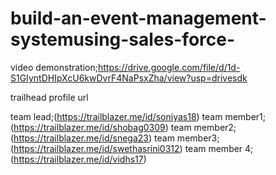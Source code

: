 # build-an-event-management-systemusing-sales-force-


video demonstration;https://drive.google.com/file/d/1d-S1GIyntDHIpXcU6kwDvrF4NaPsxZha/view?usp=drivesdk

trailhead profile url

team lead;(https://trailblazer.me/id/soniyas18)
team member1;(https://trailblazer.me/id/shobag0309)
team member2;(https://trailblazer.me/id/snega23)
team member3;(https://trailblazer.me/id/swethasrini0312)
team member 4;(https://trailblazer.me/id/vidhs17)
